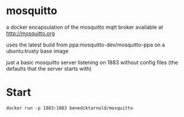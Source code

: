 mosquitto
=========

a docker encapsulation of the mosquitto mqtt broker available at  http://mosquitto.org

uses the latest build from ppa:mosquitto-dev/mosquitto-ppa on a ubuntu:trusty base image

just a basic mosquitto server listening on 1883 without config files (the defaults that the server starts with)

Start
=====

	docker run -p 1883:1883 benediktarnold/mosquitto
